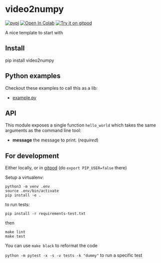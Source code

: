 # video2numpy
[![pypi](https://img.shields.io/pypi/v/video2numpy.svg)](https://pypi.python.org/pypi/video2numpy)
[![Open In Colab](https://colab.research.google.com/assets/colab-badge.svg)](https://colab.research.google.com/github/rom1504/video2numpy/blob/master/notebook/video2numpy.ipynb)
[![Try it on gitpod](https://img.shields.io/badge/try-on%20gitpod-brightgreen.svg)](https://gitpod.io/#https://github.com/rom1504/video2numpy)

A nice template to start with

## Install

pip install video2numpy

## Python examples

Checkout these examples to call this as a lib:
* [example.py](examples/example.py)

## API

This module exposes a single function `hello_world` which takes the same arguments as the command line tool:

* **message** the message to print. (*required*)

## For development

Either locally, or in [gitpod](https://gitpod.io/#https://github.com/rom1504/video2numpy) (do `export PIP_USER=false` there)

Setup a virtualenv:

```
python3 -m venv .env
source .env/bin/activate
pip install -e .
```

to run tests:
```
pip install -r requirements-test.txt
```
then 
```
make lint
make test
```

You can use `make black` to reformat the code

`python -m pytest -x -s -v tests -k "dummy"` to run a specific test
